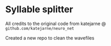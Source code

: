 # Syllable splitter

All credits to the original code from katejarne @ `github.com/katejarne/neuro_net`

Created a new repo to clean the wavefiles
